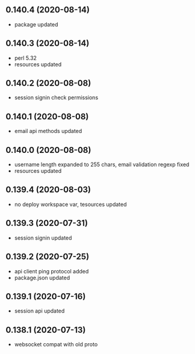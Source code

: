 ## 0.140.4 (2020-08-14)

-   package updated

## 0.140.3 (2020-08-14)

-   perl 5.32
-   resources updated

## 0.140.2 (2020-08-08)

-   session signin check permissions

## 0.140.1 (2020-08-08)

-   email api methods updated

## 0.140.0 (2020-08-08)

-   username length expanded to 255 chars, email validation regexp fixed
-   resources updated

## 0.139.4 (2020-08-03)

-   no deploy workspace var, tesources updated

## 0.139.3 (2020-07-31)

-   session signin updated

## 0.139.2 (2020-07-25)

-   api client ping protocol added
-   package.json updated

## 0.139.1 (2020-07-16)

-   session api updated

## 0.138.1 (2020-07-13)

-   websocket compat with old proto

